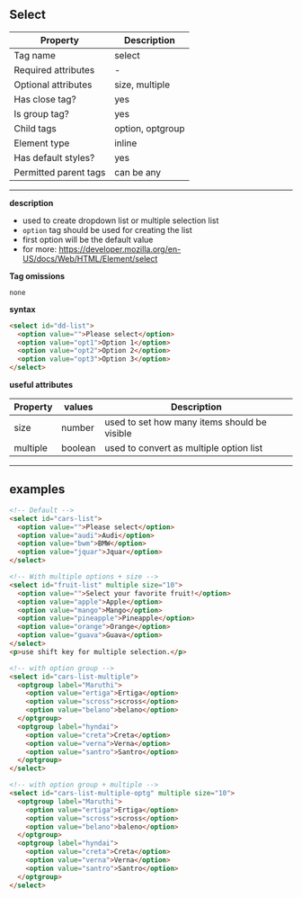 ## Select

| Property              | Description      |
| --------------------- | ---------------- |
| Tag name              | select           |
| Required attributes   | -                |
| Optional attributes   | size, multiple   |
| Has close tag?        | yes              |
| Is group tag?         | yes              |
| Child tags            | option, optgroup |
| Element type          | inline           |
| Has default styles?   | yes              |
| Permitted parent tags | can be any       |

---

**description**

- used to create dropdown list or multiple selection list
- `option` tag should be used for creating the list
- first option will be the default value
- for more: https://developer.mozilla.org/en-US/docs/Web/HTML/Element/select

**Tag omissions**

```
none
```

**syntax**

```html
<select id="dd-list">
  <option value="">Please select</option>
  <option value="opt1">Option 1</option>
  <option value="opt2">Option 2</option>
  <option value="opt3">Option 3</option>
</select>
```

**useful attributes**

| Property | values  | Description                                  |
| -------- | ------- | -------------------------------------------- |
| size     | number  | used to set how many items should be visible |
| multiple | boolean | used to convert as multiple option list      |

---

## examples

```html
<!-- Default -->
<select id="cars-list">
  <option value="">Please select</option>
  <option value="audi">Audi</option>
  <option value="bwm">BMW</option>
  <option value="jquar">Jquar</option>
</select>

<!-- With multiple options + size -->
<select id="fruit-list" multiple size="10">
  <option value="">Select your favorite fruit!</option>
  <option value="apple">Apple</option>
  <option value="mango">Mango</option>
  <option value="pineapple">Pineapple</option>
  <option value="orange">Orange</option>
  <option value="guava">Guava</option>
</select>
<p>use shift key for multiple selection.</p>

<!-- with option group -->
<select id="cars-list-multiple">
  <optgroup label="Maruthi">
    <option value="ertiga">Ertiga</option>
    <option value="scross">scross</option>
    <option value="belano">belano</option>
  </optgroup>
  <optgroup label="hyndai">
    <option value="creta">Creta</option>
    <option value="verna">Verna</option>
    <option value="santro">Santro</option>
  </optgroup>
</select>

<!-- with option group + multiple -->
<select id="cars-list-multiple-optg" multiple size="10">
  <optgroup label="Maruthi">
    <option value="ertiga">Ertiga</option>
    <option value="scross">scross</option>
    <option value="belano">baleno</option>
  </optgroup>
  <optgroup label="hyndai">
    <option value="creta">Creta</option>
    <option value="verna">Verna</option>
    <option value="santro">Santro</option>
  </optgroup>
</select>
```

